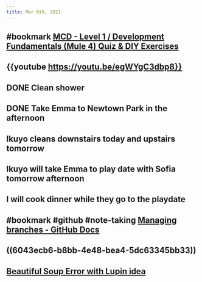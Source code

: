 ```yaml
---
title: Mar 6th, 2021
---
```


## #bookmark [MCD - Level 1 / Development Fundamentals (Mule 4) Quiz & DIY Exercises](https://training.mulesoft.com/course/development-fundamentals-mule4/quiz-diy)
## {{youtube https://youtu.be/egWYgC3dbp8}}
## DONE Clean shower
## DONE Take Emma to Newtown Park in the afternoon
## Ikuyo cleans downstairs today and upstairs tomorrow
## Ikuyo will take Emma to play date with Sofia tomorrow afternoon
## I will cook dinner while they go to the playdate
## #bookmark #github #note-taking [Managing branches - GitHub Docs](https://docs.github.com/en/desktop/contributing-and-collaborating-using-github-desktop/managing-branches)
## ((6043ecb6-b8bb-4e48-bea4-5dc63345bb33))
## [Beautiful Soup Error with Lupin idea](https://stackoverflow.com/questions/5663980/importerror-no-module-named-beautifulsoup)
